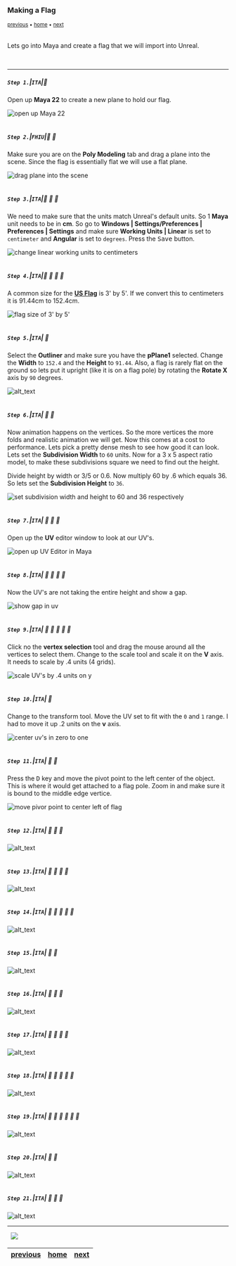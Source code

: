 <img src="https://via.placeholder.com/1000x4/45D7CA/45D7CA" alt="drawing" height="4px"/>

### Making a Flag

<sub>[previous](../) • [home](../README.md#user-content-ue4-animated-flag) • [next](../)</sub>

<img src="https://via.placeholder.com/1000x4/45D7CA/45D7CA" alt="drawing" height="4px"/>

Lets go into Maya and create a flag that we will import into Unreal.

<br>

---


##### `Step 1.`\|`ITA`|:small_blue_diamond:

Open up **Maya 22** to create a new plane to hold our flag. 

![open up Maya 22](images/openUpMaya.png)

<img src="https://via.placeholder.com/500x2/45D7CA/45D7CA" alt="drawing" height="2px" alt = ""/>

##### `Step 2.`\|`FHIU`|:small_blue_diamond: :small_blue_diamond: 

Make sure you are on the **Poly Modeling** tab and drag a plane into the scene.  Since the flag is essentially flat we will use a flat plane.

![drag plane into the scene](images/dragPlane.png)

<img src="https://via.placeholder.com/500x2/45D7CA/45D7CA" alt="drawing" height="2px" alt = ""/>

##### `Step 3.`\|`ITA`|:small_blue_diamond: :small_blue_diamond: :small_blue_diamond:

We need to make sure that the units match Unreal's default units.  So 1 **Maya** unit needs to be in **cm**.  So go to **Windows | Settings/Preferences | Preferences | Settings** and make sure **Working Units | Linear** is set to `centimeter` and **Angular** is set to `degrees`. Press the <kbd>Save</kbd> button.

![change linear working units to centimeters](images/setUnitCM.png)

<img src="https://via.placeholder.com/500x2/45D7CA/45D7CA" alt="drawing" height="2px" alt = ""/>

##### `Step 4.`\|`ITA`|:small_blue_diamond: :small_blue_diamond: :small_blue_diamond: :small_blue_diamond:

A common size for the **[US Flag](https://en.wikipedia.org/wiki/Flag_of_the_United_States)** is 3' by 5'.  If we convert this to centimeters it is 91.44cm to 152.4cm.

![flag size of 3' by 5'](images/sizeOfFlag.png)

<img src="https://via.placeholder.com/500x2/45D7CA/45D7CA" alt="drawing" height="2px" alt = ""/>

##### `Step 5.`\|`ITA`| :small_orange_diamond:

Select the **Outliner** and make sure you have the **pPlane1** selected.  Change the **Width** to `152.4` and the **Height** to `91.44`.  Also, a flag is rarely flat on the ground so lets put it upright (like it is on a flag pole) by rotating the **Rotate X** axis by `90` degrees.

![alt_text](images/changeScaleAndRotation.png)

<img src="https://via.placeholder.com/500x2/45D7CA/45D7CA" alt="drawing" height="2px" alt = ""/>

##### `Step 6.`\|`ITA`| :small_orange_diamond: :small_blue_diamond:

Now animation happens on the vertices.  So the more vertices the more folds and realistic animation we will get.  Now this comes at a cost to performance.  Lets pick a pretty dense mesh to see how good it can look. Lets set the **Subdivision Width** to `60` units.  Now for a 3 x 5 aspect ratio model, to make these subdivisions square we need to find out the height.

Divide height by width or 3/5 or 0.6.  Now multiply 60 by .6 which equals 36. So lets set the **Subdivision Height** to `36`.

![set subdivision width and height to 60 and 36 respectively](images/subD.png)

<img src="https://via.placeholder.com/500x2/45D7CA/45D7CA" alt="drawing" height="2px" alt = ""/>

##### `Step 7.`\|`ITA`| :small_orange_diamond: :small_blue_diamond: :small_blue_diamond:

Open up the **UV** editor window to look at our UV's.

![open up UV Editor in Maya](images/openUpUVEditor.png)

<img src="https://via.placeholder.com/500x2/45D7CA/45D7CA" alt="drawing" height="2px" alt = ""/>

##### `Step 8.`\|`ITA`| :small_orange_diamond: :small_blue_diamond: :small_blue_diamond: :small_blue_diamond:

Now the UV's are not taking the entire height and show a gap. 

![show gap in uv](images/UVGap.png)

<img src="https://via.placeholder.com/500x2/45D7CA/45D7CA" alt="drawing" height="2px" alt = ""/>

##### `Step 9.`\|`ITA`| :small_orange_diamond: :small_blue_diamond: :small_blue_diamond: :small_blue_diamond: :small_blue_diamond:

Click no the **vertex selection** tool and drag the mouse around all the vertices to select them.  Change to the scale tool and scale it on the **V** axis.  It needs to scale by .4 units (4 grids).

![scale UV's by .4 units on y](images/UVEdtior.png)

<img src="https://via.placeholder.com/500x2/45D7CA/45D7CA" alt="drawing" height="2px" alt = ""/>

##### `Step 10.`\|`ITA`| :large_blue_diamond:

Change to the transform tool. Move the UV set to fit with the `0` and `1` range.  I had to move it up .2 units on the **v** axis.

![center uv's in zero to one](images/moveUVtoZeroOne.png)

<img src="https://via.placeholder.com/500x2/45D7CA/45D7CA" alt="drawing" height="2px" alt = ""/>

##### `Step 11.`\|`ITA`| :large_blue_diamond: :small_blue_diamond: 

Press the <kbd>D</kbd> key and move the pivot point to the left center of the object.  This is where it would get attached to a flag pole.  Zoom in and make sure it is bound to the middle edge vertice.

![move pivor point to center left of flag](images/pressDCenterPivot.png)

<img src="https://via.placeholder.com/500x2/45D7CA/45D7CA" alt="drawing" height="2px" alt = ""/>


##### `Step 12.`\|`ITA`| :large_blue_diamond: :small_blue_diamond: :small_blue_diamond: 

![alt_text](images/cleanFile.png)

<img src="https://via.placeholder.com/500x2/45D7CA/45D7CA" alt="drawing" height="2px" alt = ""/>

##### `Step 13.`\|`ITA`| :large_blue_diamond: :small_blue_diamond: :small_blue_diamond:  :small_blue_diamond: 

![alt_text](images/.png)

<img src="https://via.placeholder.com/500x2/45D7CA/45D7CA" alt="drawing" height="2px" alt = ""/>

##### `Step 14.`\|`ITA`| :large_blue_diamond: :small_blue_diamond: :small_blue_diamond: :small_blue_diamond:  :small_blue_diamond: 

![alt_text](images/.png)

<img src="https://via.placeholder.com/500x2/45D7CA/45D7CA" alt="drawing" height="2px" alt = ""/>

##### `Step 15.`\|`ITA`| :large_blue_diamond: :small_orange_diamond: 

![alt_text](images/.png)

<img src="https://via.placeholder.com/500x2/45D7CA/45D7CA" alt="drawing" height="2px" alt = ""/>

##### `Step 16.`\|`ITA`| :large_blue_diamond: :small_orange_diamond:   :small_blue_diamond: 

![alt_text](images/.png)

<img src="https://via.placeholder.com/500x2/45D7CA/45D7CA" alt="drawing" height="2px" alt = ""/>

##### `Step 17.`\|`ITA`| :large_blue_diamond: :small_orange_diamond: :small_blue_diamond: :small_blue_diamond:

![alt_text](images/.png)

<img src="https://via.placeholder.com/500x2/45D7CA/45D7CA" alt="drawing" height="2px" alt = ""/>

##### `Step 18.`\|`ITA`| :large_blue_diamond: :small_orange_diamond: :small_blue_diamond: :small_blue_diamond: :small_blue_diamond:

![alt_text](images/.png)

<img src="https://via.placeholder.com/500x2/45D7CA/45D7CA" alt="drawing" height="2px" alt = ""/>

##### `Step 19.`\|`ITA`| :large_blue_diamond: :small_orange_diamond: :small_blue_diamond: :small_blue_diamond: :small_blue_diamond: :small_blue_diamond:

![alt_text](images/.png)

<img src="https://via.placeholder.com/500x2/45D7CA/45D7CA" alt="drawing" height="2px" alt = ""/>

##### `Step 20.`\|`ITA`| :large_blue_diamond: :large_blue_diamond:

![alt_text](images/.png)

<img src="https://via.placeholder.com/500x2/45D7CA/45D7CA" alt="drawing" height="2px" alt = ""/>

##### `Step 21.`\|`ITA`| :large_blue_diamond: :large_blue_diamond: :small_blue_diamond:

![alt_text](images/.png)

___


<img src="https://via.placeholder.com/1000x4/dba81a/dba81a" alt="drawing" height="4px" alt = ""/>

<img src="https://via.placeholder.com/1000x100/45D7CA/000000/?text=Next Up - ADD NEXT TITLE">

<img src="https://via.placeholder.com/1000x4/dba81a/dba81a" alt="drawing" height="4px" alt = ""/>

| [previous](../)| [home](../README.md#user-content-ue4-animated-flag) | [next](../)|
|---|---|---|
